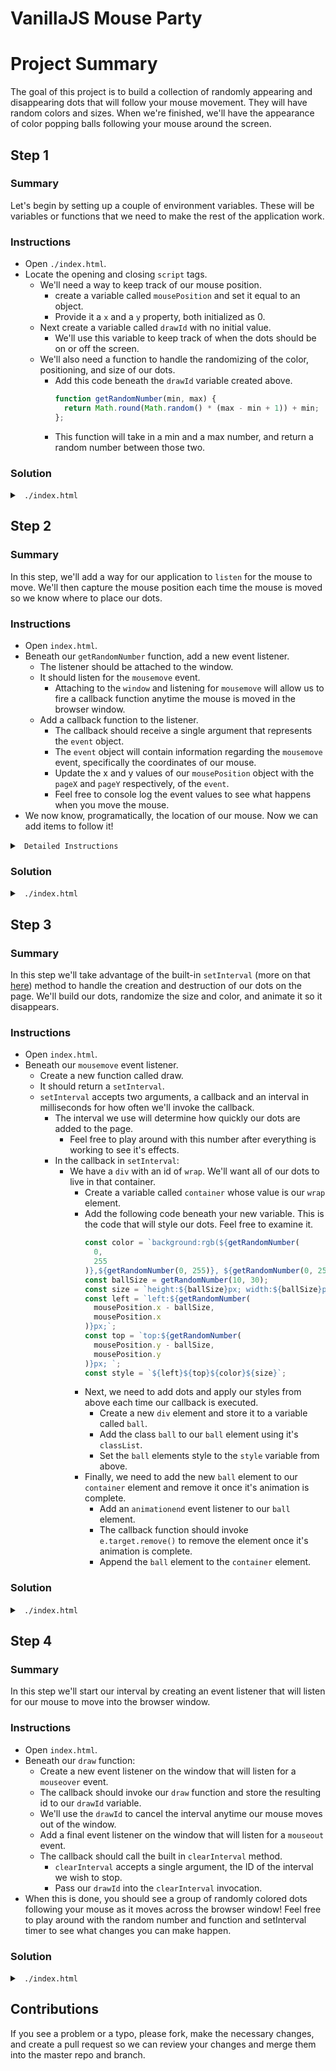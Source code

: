 # VanillaJS Mouse Party

# Project Summary

The goal of this project is to build a collection of randomly appearing and disappearing dots that will follow your mouse movement. They will have random colors and sizes. When we're finished, we'll have the appearance of color popping balls following your mouse around the screen.

## Step 1

### Summary

Let's begin by setting up a couple of environment variables. These will be variables or functions that we need to make the rest of the application work.

### Instructions

- Open `./index.html`.
- Locate the opening and closing `script` tags.
  - We'll need a way to keep track of our mouse position.
    - create a variable called `mousePosition` and set it equal to an object.
    - Provide it a `x` and a `y` property, both initialized as 0.
  - Next create a variable called `drawId` with no initial value.
    - We'll use this variable to keep track of when the dots should be on or off the screen.
  - We'll also need a function to handle the randomizing of the color, positioning, and size of our dots.
    - Add this code beneath the `drawId` variable created above.
      ```js
      function getRandomNumber(min, max) {
        return Math.round(Math.random() * (max - min + 1)) + min;
      };
      ```
    - This function will take in a min and a max number, and return a random number between those two.

### Solution

<details>

<summary> <code> ./index.html </code> </summary>

```js
const mousePosition = { x: 0, y: 0 };
let drawId;

function getRandomNumber(min, max) {
    return Math.round(Math.random() * (max - min + 1)) + min;
};
```

</details>

## Step 2

### Summary

In this step, we'll add a way for our application to `listen` for the mouse to move. We'll then capture the mouse position each time the mouse is moved so we know where to place our dots.

### Instructions

- Open `index.html`.
- Beneath our `getRandomNumber` function, add a new event listener.
  - The listener should be attached to the window.
  - It should listen for the `mousemove` event.
    - Attaching to the `window` and listening for `mousemove` will allow us to fire a callback function anytime the mouse is moved in the browser window.
  - Add a callback function to the listener.
    - The callback should receive a single argument that represents the `event` object.
    - The `event` object will contain information regarding the `mousemove` event, specifically the coordinates of our mouse.
    - Update the x and y values of our `mousePosition` object with the `pageX` and `pageY` respectively, of the `event`.
    - Feel free to console log the event values to see what happens when you move the mouse.
- We now know, programatically, the location of our mouse. Now we can add items to follow it!

<details>

<summary> <code> Detailed Instructions </code> </summary>

- We need to make a new event listener for any time the mouse moves. To do this we are going to use `addEventListener` on the window object.
- using `window.addEventListener` we are going to invoke it and pass in a string, stating what event we are waiting for, `mousemove`.
- We will also pass in a function being the task to be performed when the mouse moves. We can either write the function inline as a function expression `('mousemove' function(){})` or make a name function and pass that in, `('mousemove', onMove)`. It will not make a difference either way.
- This function will get passed in an argument which is an `event` object, full of information about the event that just happened. To make it more clear lets call it `mouseMoveEvent`. Two of the properties on the `mouseMoveEvent` object is the x axis position, and the y axis position as `mouseMoveEvent.pageX` and `mouseMoveEvent.pageY`.
- We are going to overwrite the `mousePosition.x` and `mousePosition.y` with these two values so we can use it for later.

</details>

### Solution

<details>

<summary> <code> ./index.html </code> </summary>

```js
let mousePosition = { x: 0, y: 0 };
let drawId;

const getRandomNumber = function(min, max) {
  return Math.round(Math.random() * (max - min + 1)) + min;
};

window.addEventListener('mousemove', function(mouseMoveEvent) {
  mousePosition.x = mouseMoveEvent.pageX;
  mousePosition.y = mouseMoveEvent.pageY;
});
```

</details>

## Step 3

### Summary

In this step we'll take advantage of the built-in `setInterval` (more on that <a href="https://www.w3schools.com/jsref/met_win_setinterval.asp">here</a>) method to handle the creation and destruction of our dots on the page. We'll build our dots, randomize the size and color, and animate it so it disappears.

### Instructions

- Open `index.html`.
- Beneath our `mousemove` event listener.
  - Create a new function called draw.
  - It should return a `setInterval`.
  - `setInterval` accepts two arguments, a callback and an interval in milliseconds for how often we'll invoke the callback.
    - The interval we use will determine how quickly our dots are added to the page.
      - Feel free to play around with this number after everything is working to see it's effects.
    - In the callback in `setInterval`:
      - We have a `div` with an id of `wrap`. We'll want all of our dots to live in that container.
        - Create a variable called `container` whose value is our `wrap` element.
        - Add the following code beneath your new variable. This is the code that will style our dots. Feel free to examine it.
          ```js
          const color = `background:rgb(${getRandomNumber(
            0,
            255
          )},${getRandomNumber(0, 255)}, ${getRandomNumber(0, 255)});`;
          const ballSize = getRandomNumber(10, 30);
          const size = `height:${ballSize}px; width:${ballSize}px;`;
          const left = `left:${getRandomNumber(
            mousePosition.x - ballSize,
            mousePosition.x
          )}px;`;
          const top = `top:${getRandomNumber(
            mousePosition.y - ballSize,
            mousePosition.y
          )}px; `;
          const style = `${left}${top}${color}${size}`;
          ```
        - Next, we need to add dots and apply our styles from above each time our callback is executed.
          - Create a new `div` element and store it to a variable called `ball`.
          - Add the class `ball` to our `ball` element using it's `classList`.
          - Set the `ball` elements style to the `style` variable from above.
        - Finally, we need to add the new `ball` element to our `container` element and remove it once it's animation is complete.
          - Add an `animationend` event listener to our `ball` element.
          - The callback function should invoke `e.target.remove()` to remove the element once it's animation is complete.
          - Append the `ball` element to the `container` element.

### Solution

<details>

<summary> <code> ./index.html </code> </summary>

```js
const mousePosition = { x: 0, y: 0 };
let drawId;

const getRandomNumber = function(min, max){
  return Math.round(Math.random() * (max - min + 1)) + min;
}

window.addEventListener("mousemove", function(e){
  mousePosition.x = e.pageX;
  mousePosition.y = e.pageY;
});

function draw(){
  return setInterval(function() {
    const container = document.getElementById("wrap");
    const color = `background:rgb(${getRandomNumber(0, 255)},${getRandomNumber(
      0,
      255
    )}, ${getRandomNumber(0, 255)});`;
    const ballSize = getRandomNumber(10, 30);
    const size = `height:${ballSize}px; width:${ballSize}px;`;
    const left = `left:${getRandomNumber(
      mousePosition.x - ballSize,
      mousePosition.x
    )}px;`;
    const top = `top:${getRandomNumber(
      mousePosition.y - ballSize,
      mousePosition.y
    )}px; `;
    const style = `${left}${top}${color}${size}`;

    const ball = document.createElement("div");
    ball.classList.add("ball");
    ball.style = style;

    ball.addEventListener("animationend", function(e) {
      e.target.remove();
    });

    container.appendChild(ball);
  }, 50);
}
```

</details>

## Step 4

### Summary

In this step we'll start our interval by creating an event listener that will listen for our mouse to move into the browser window.

### Instructions

- Open `index.html`.
- Beneath our `draw` function:
  - Create a new event listener on the window that will listen for a `mouseover` event.
  - The callback should invoke our `draw` function and store the resulting id to our `drawId` variable.
  - We'll use the `drawId` to cancel the interval anytime our mouse moves out of the window.
  - Add a final event listener on the window that will listen for a `mouseout` event.
  - The callback should call the built in `clearInterval` method.
    - `clearInterval` accepts a single argument, the ID of the interval we wish to stop.
    - Pass our `drawId` into the `clearInterval` invocation.
- When this is done, you should see a group of randomly colored dots following your mouse as it moves across the browser window! Feel free to play around with the random number and function and setInterval timer to see what changes you can make happen.

### Solution

<details>

<summary> <code> ./index.html </code> </summary>

```js
const mousePosition = { x: 0, y: 0 };
let drawId;

const getRandomNumber = function(min, max) {
  return Math.round(Math.random() * (max - min + 1)) + min;
};

window.addEventListener('mousemove', function(e) {
  mousePosition.x = e.pageX;
  mousePosition.y = e.pageY;
});

function draw() {
  return setInterval(function() {
    const container = document.getElementById('wrap');
    const color = `background:rgb(${getRandomNumber(0, 255)},${getRandomNumber(
      0,
      255
    )}, ${getRandomNumber(0, 255)});`;
    const ballSize = getRandomNumber(10, 30);
    const size = `height:${ballSize}px; width:${ballSize}px;`;
    const left = `left:${getRandomNumber(
      mousePosition.x - ballSize,
      mousePosition.x
    )}px;`;
    const top = `top:${getRandomNumber(
      mousePosition.y - ballSize,
      mousePosition.y
    )}px;`;
    const style = `${left}${top}${color}${size}`;

    const ball = document.createElement('div');
    ball.classList.add('ball');
    ball.style = style;

    ball.addEventListener('animationend', function(e) {
      e.target.remove();
    });

    container.appendChild(ball);
  }, 50);
}
window.addEventListener('mouseover', function() {
  drawId = draw();
});
window.addEventListener('mouseout', function() {
  clearInterval(drawId);
});
```

</details>

## Contributions

If you see a problem or a typo, please fork, make the necessary changes, and create a pull request so we can review your changes and merge them into the master repo and branch.
